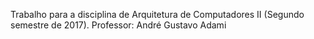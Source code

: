 Trabalho para a disciplina de Arquitetura de Computadores II (Segundo semestre de 2017).
Professor: André Gustavo Adami
